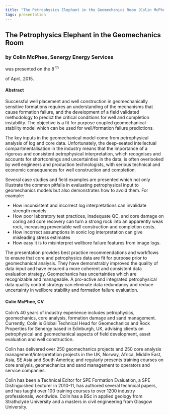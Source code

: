 ```yaml
---
title: "The Petrophysics Elephant in the Geomechanics Room (Colin McPhee, Senergy Energy Services)"
tags: presentation 
---
```



		
<h2>
The Petrophysics Elephant in the Geomechanics Room
</h2>

 



		
<h3>
by Colin McPhee, Senergy Energy Services
</h3>

 



 
<p>
was presented on the 8
<sup>
th
</sup>

 of April, 2015.
</p>

	

 
<h4>
Abstract
</h4>





<p>
Successful well placement and well construction in geomechanically sensitive formations requires an understanding of the mechanisms that cause formation failure, and the development of a field validated methodology to predict the critical conditions for well and completion instability. The objective is a fit for purpose coupled geomechanical-stability model which can be used for well/formation failure predictions. 

The key inputs in the geomechanical model come from petrophysical analysis of log and core data. Unfortunately, the deep-seated intellectual compartmentalisation in the industry means that the importance of a rigorous and consistent petrophysical interpretation, which recognises and accounts for shortcomings and uncertainties in the data, is often overlooked by well engineers and production technologists, with serious technical and economic consequences for well construction and completion.
</p>

<p>
 

Several case studies and field examples are presented which not only illustrate the common pitfalls in evaluating petrophysical input to geomechanics models but also demonstrates how to avoid them. For example: 

<ul>
<li>
How inconsistent and incorrect log interpretations can invalidate strength models. 
</li>



<li>
How poor laboratory test practices, inadequate QC, and core damage on coring and core recovery can turn a strong rock into an apparently weak rock, increasing preventable well construction and completion costs. 
</li>



<li>
How incorrect assumptions in sonic log interpretation can give misleading stress estimates 
</li>



<li>
How easy it is to misinterpret wellbore failure features from image logs. 
</li>

</ul>



</p>

<p>
The presentation provides best practice recommendations and workflows to ensure that core and petrophysics data are fit for purpose prior to geomechanical analysis. They have demonstrably improved the quality of data input and have ensured a more coherent and consistent data evaluation strategy. Geomechanics has uncertainties which are recognizable and manageable. A pro-active and integrated petrophysical data quality control strategy can eliminate data redundancy and reduce uncertainty in wellbore stability and formation failure evaluation.

</p>





<h4>
Colin McPhee, CV
</h4>





<p>
Colin’s 40 years of industry experience includes petrophysics, geomechanics, core analysis, formation damage and sand management.  Currently, Colin is Global Technical Head for Geomechanics and Rock Properties for Senergy based in Edinburgh, UK,  advising clients on petrophysical and geomechanical aspects of field development, asset evaluation and well construction. 
</p>

<p>


Colin has delivered over 250 geomechanics projects and 250 core analysis management/interpretation projects in the UK, Norway, Africa, Middle East, Asia, SE Asia and South America; and regularly presents training courses on core analysis, geomechanics and sand management to operators and service companies.
</p>

<p>


Colin has been a Technical Editor for SPE Formation Evaluation, a SPE Distinguished Lecturer in 2010-11, has authored several technical papers, and has taught over 100 training courses to over 1200 industry professionals, worldwide. Colin has a BSc in applied geology from Strathclyde University and a masters in civil engineering from Glasgow University.

</p>



 

	

